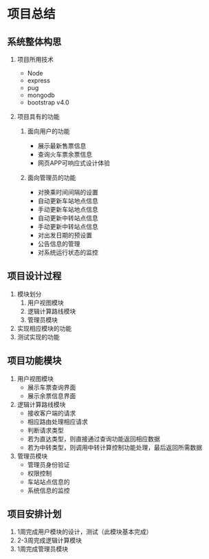 项目总结
=======
系统整体构思
-----------
1. 项目所用技术
    * Node
    * express
    * pug
    * mongodb
    * bootstrap v4.0

2. 项目具有的功能
    1. 面向用户的功能
        * 展示最新售票信息
        * 查询火车票余票信息
        * 网页APP可响应式设计体验

    2. 面向管理员的功能
        + 对换乘时间间隔的设置
        + 自动更新车站地点信息
        + 手动更新车站地点信息
        + 自动更新中转站点信息
        + 手动更新中转站点信息
        + 对出发日期的预设置
        + 公告信息的管理
        + 对系统运行状态的监控

项目设计过程
-----------
  1. 模块划分
      1. 用户视图模块
      2. 逻辑计算路线模块
      3. 管理员模块
  2. 实现相应模块的功能
  3. 测试实现的功能

项目功能模块
----------
  1. 用户视图模块
      * 展示车票查询界面
      * 展示余票信息界面
  2. 逻辑计算路线模块
      + 接收客户端的请求
      + 相应路由处理相应请求
      + 判断请求类型
      + 若为直达类型，则直接通过查询功能返回相应数据
      + 若为中转类型，则调用中转计算控制功能处理，最后返回所需数据
  3. 管理员模块
      - 管理员身份验证
      - 权限控制
      - 车站站点信息的
      - 系统信息的监控

项目安排计划
-----------
  1. 1周完成用户模块的设计，测试（此模块基本完成）
  2. 2-3周完成逻辑计算模块
  3. 1周完成管理员模块

